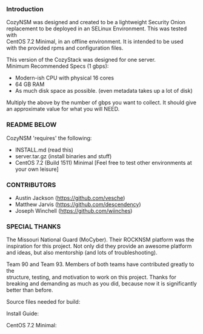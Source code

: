 ### Introduction
CozyNSM was designed and created to be a lightweight Security Onion          
replacement to be deployed in an SELinux Environment. This was tested with   
CentOS 7.2 Minimal, in an offline environment. It is intended to be used     
with the provided rpms and configuration files.                              

This version of the CozyStack was designed for one server.                   
Minimum Recommended Specs (1 gbps):                                          
- Modern-ish CPU with physical 16 cores                                     
- 64 GB RAM                                                                  
- As much disk space as possible. (even metadata takes up a lot of disk)

Multiply the above by the number of gbps you want to collect. It should give
an approximate value for what you will NEED.                                 


### README BELOW
CozyNSM 'requires' the following:
  - INSTALL.md (read this)
  - server.tar.gz (install binaries and stuff)
  - CentOS 7.2 (Build 1511) Minimal [Feel free to test other environments
    at your own leisure]

### CONTRIBUTORS
* Austin Jackson (https://github.com/vesche)
* Matthew Jarvis (https://github.com/descendency)
* Joseph Winchell (https://github.com/wiinches)

### SPECIAL THANKS 
The Missouri National Guard (MoCyber). Their ROCKNSM platform was the        
inspiration for this project. Not only did they provide an awesome platform
and ideas, but also mentorship (and lots of troubleshooting).

Team 90 and Team 93. Members of both teams have contributed greatly to the   
structure, testing, and motivation to work on this project. Thanks for       
breaking and demanding as much as you did, because now it is significantly   
better than before.                                                          


Source files needed for build:


Install Guide:


CentOS 7.2 Minimal:
